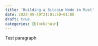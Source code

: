 ```yaml
---
title: 'Building a Bitcoin Node in Rust'
date: 2022-05-30T21:01:50+01:00
draft: true
categories: [blockchain]
---
```


Test paragraph
